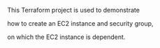 This Terraform project is used to demonstrate

how to create an EC2 instance and security group,

on which the EC2 instance is dependent.